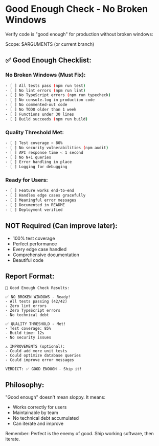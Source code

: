 # Good Enough Check - No Broken Windows

Verify code is "good enough" for production without broken windows:

Scope: $ARGUMENTS (or current branch)

## ✅ Good Enough Checklist:

### No Broken Windows (Must Fix):
```bash
- [ ] All tests pass (npm run test)
- [ ] No lint errors (npm run lint)
- [ ] No TypeScript errors (npm run typecheck)
- [ ] No console.log in production code
- [ ] No commented-out code
- [ ] No TODO older than 1 week
- [ ] Functions under 30 lines
- [ ] Build succeeds (npm run build)
```

### Quality Threshold Met:
```bash
- [ ] Test coverage > 80%
- [ ] No security vulnerabilities (npm audit)
- [ ] API response time < 1 second
- [ ] No N+1 queries
- [ ] Error handling in place
- [ ] Logging for debugging
```

### Ready for Users:
```bash
- [ ] Feature works end-to-end
- [ ] Handles edge cases gracefully
- [ ] Meaningful error messages
- [ ] Documented in README
- [ ] Deployment verified
```

## NOT Required (Can improve later):
- 100% test coverage
- Perfect performance
- Every edge case handled
- Comprehensive documentation
- Beautiful code

## Report Format:
```
🎯 Good Enough Check Results:

✅ NO BROKEN WINDOWS - Ready!
- All tests passing (42/42)
- Zero lint errors
- Zero TypeScript errors
- No technical debt

✅ QUALITY THRESHOLD - Met!
- Test coverage: 85%
- Build time: 12s
- No security issues

⚠️ IMPROVEMENTS (optional):
- Could add more unit tests
- Could optimize database queries
- Could improve error messages

VERDICT: ✅ GOOD ENOUGH - Ship it!
```

## Philosophy:
"Good enough" doesn't mean sloppy. It means:
- Works correctly for users
- Maintainable by team
- No technical debt accumulated
- Can iterate and improve

Remember: Perfect is the enemy of good.
Ship working software, then iterate.